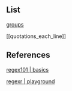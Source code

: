 
## List

[groups](groups.md)

[[quotations_each_line]]


## References

[regex101 | basics](https://regex101.com/)

[regexr | playground](https://regexr.com/)